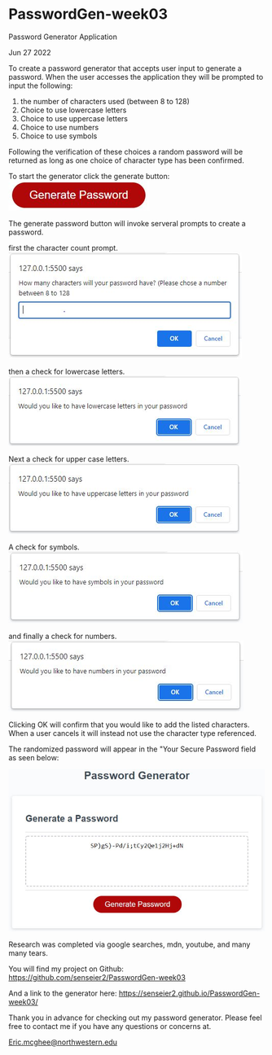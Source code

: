 # PasswordGen-week03
Password Generator Application

Jun 27 2022

To create a password generator that accepts user input to generate a password. When the user accesses the application they will be prompted to input the following:
 
 1. the number of characters used (between 8 to 128)
 2. Choice to use lowercase letters
 3. Choice to use uppercase letters
 4. Choice to use numbers
 5. Choice to use symbols

 Following the verification of these choices a random password will be returned as long as one choice of character type has been confirmed.

 To start the generator click the generate button: 
![](assets/button.JPG)

 The generate password button will invoke serveral prompts to create a password.

 first the character count prompt.
 ![](assets/Character%20count.JPG)

 then a check for lowercase letters.
 ![](assets/lowercase%20letters.JPG)

 Next a check for upper case letters.
 ![](assets/uppercase%20letters.JPG)

 A check for symbols.
 ![](assets/symbols.JPG)

 and finally a check for numbers.
 ![](assets/numbers.JPG)

 Clicking OK will confirm that you would like to add the listed characters.  When a user cancels it will instead not use the character type referenced.

 The randomized password will appear in the "Your Secure Password field as seen below:

 ![](assets/generated%20password.JPG)


 Research was completed via google searches, mdn, youtube, and many many tears.

 You will find my project on Github:
 https://github.com/senseier2/PasswordGen-week03

 And a link to the generator here:
 https://senseier2.github.io/PasswordGen-week03/

 Thank you in advance for checking out my password generator.  Please feel free to contact me if you have any questions or concerns at.

 Eric.mcghee@northwestern.edu







 